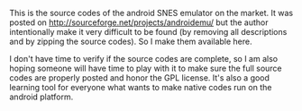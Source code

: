This is the source codes of the android SNES emulator on the market. It was posted on http://sourceforge.net/projects/androidemu/ but the author intentionally make it very difficult to be found (by removing all descriptions and by zipping the source codes). So I make them available here.

I don't have time to verify if the source codes are complete, so I am also hoping someone will have time to play with it to make sure the full source codes are properly posted and honor the GPL license. It's also a good learning tool for everyone what wants to make native codes run on the android platform.